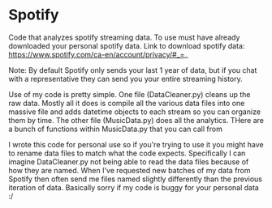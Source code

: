 # Spotify
Code that analyzes spotify streaming data. To use must have already downloaded your personal spotify data. Link to download spotify data: https://www.spotify.com/ca-en/account/privacy/#_=_

Note: By default Spotify only sends your last 1 year of data, but if you chat with a representative they can send you your entire streaming history.

Use of my code is pretty simple. One file (DataCleaner.py) cleans up the raw data. Mostly all it does is compile all the various data files into one massive file and adds datetime objects to each stream so you can organize them by time. The other file (MusicData.py) does all the analytics. THere are a bunch of functions within MusicData.py that you can call from 

I wrote this code for personal use so if you're trying to use it you might have to rename data files to match what the code expects. Specifically I can imagine DataCleaner.py not being able to read the data files because of how they are named. When I've requested new batches of my data from Spotify then often send me files named slightly differently than the previous iteration of data. Basically sorry if my code is buggy for your personal data :/
